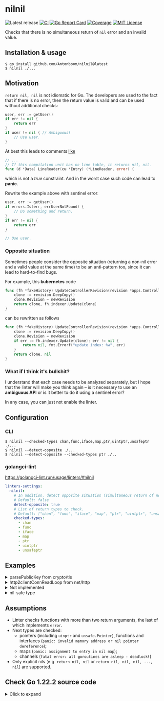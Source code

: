 # nilnil

![Latest release](https://img.shields.io/github/v/release/Antonboom/nilnil)
[![CI](https://github.com/Antonboom/nilnil/actions/workflows/ci.yml/badge.svg)](https://github.com/Antonboom/nilnil/actions/workflows/ci.yml)
[![Go Report Card](https://goreportcard.com/badge/github.com/Antonboom/nilnil)](https://goreportcard.com/report/github.com/Antonboom/nilnil)
[![Coverage](https://coveralls.io/repos/github/Antonboom/nilnil/badge.svg?branch=master)](https://coveralls.io/github/Antonboom/nilnil?branch=master)
[![MIT License](http://img.shields.io/badge/license-MIT-blue.svg?style=flat)](LICENSE)

Checks that there is no simultaneous return of `nil` error and an invalid value.

## Installation & usage

```
$ go install github.com/Antonboom/nilnil@latest
$ nilnil ./...
```

## Motivation

`return nil, nil` is not idiomatic for Go. The developers are used to the fact that 
if there is no error, then the return value is valid and can be used without additional checks:
```go
user, err := getUser()
if err != nil {
    return err
}
if user != nil { // Ambiguous!
    // Use user.
}
```

At best this leads to comments [like](https://github.com/golang/go/blob/07fc59199b9522bfe0d14f35c4391394efc336c9/src/debug/dwarf/line.go#L142)

```go
// ...
// If this compilation unit has no line table, it returns nil, nil.
func (d *Data) LineReader(cu *Entry) (*LineReader, error) {
```

which is not a _true_ constraint. And in the worst case such code can lead to **panic**.
<br>

Rewrite the example above with sentinel error:
```go
user, err := getUser()
if errors.Is(err, errUserNotFound) {
    // Do something and return.
}
if err != nil {
    return err
}

// Use user.
```

### Opposite situation

Sometimes people consider the opposite situation (returning a non-nil error and a valid value at the same time) to be
an anti-pattern too, since it can lead to hard-to-find bugs.

For example, this **kubernetes** code

```go
func (fh *fakeHistory) UpdateControllerRevision(revision *apps.ControllerRevision, newRevision int64) (*apps.ControllerRevision, error) {
    clone := revision.DeepCopy()
    clone.Revision = newRevision
    return clone, fh.indexer.Update(clone)
}
```

can be rewritten as follows

```go
func (fh *fakeHistory) UpdateControllerRevision(revision *apps.ControllerRevision, newRevision int64) (*apps.ControllerRevision, error) {
    clone := revision.DeepCopy()
    clone.Revision = newRevision
    if err := fh.indexer.Update(clone); err != nil {
        return nil, fmt.Errorf("update index: %w", err)
    }
    return clone, nil
}
```

### What if I think it's bullshit?

I understand that each case needs to be analyzed separately, 
but I hope that the linter will make you think again –
is it necessary to use an **ambiguous API** or is it better to do it using a sentinel error?
<br>

In any case, you can just not enable the linter.

## Configuration

### CLI

```shell
$ nilnil --checked-types chan,func,iface,map,ptr,uintptr,unsafeptr ./...
$ nilnil --detect-opposite ./...
$ nilnil --detect-opposite --checked-types ptr ./..
```

### golangci-lint

https://golangci-lint.run/usage/linters/#nilnil

```yaml
linters-settings:
  nilnil:
    # In addition, detect opposite situation (simultaneous return of non-nil error and valid value).
    # Default: false
    detect-opposite: true
    # List of return types to check.
    # Default: ["chan", "func", "iface", "map", "ptr", "uintptr", "unsafeptr"]
    checked-types:
      - chan
      - func
      - iface
      - map
      - ptr
      - uintptr
      - unsafeptr
```

## Examples

<details>
  <summary>parsePublicKey from crypto/tls</summary>

```go
// BEFORE

func parsePublicKey(algo PublicKeyAlgorithm, keyData *publicKeyInfo) (interface{}, error) {
    der := cryptobyte.String(keyData.PublicKey.RightAlign())
    switch algo {
    case RSA:
        // ...
        return pub, nil
    case ECDSA:
        // ...
        return pub, nil
    case Ed25519:
        // ...
        return ed25519.PublicKey(der), nil
    case DSA:
        // ...
        return pub, nil
    default:
        return nil, nil
    }
}

// AFTER

var errUnknownPublicKeyAlgo = errors.New("unknown public key algo")

func parsePublicKey(algo PublicKeyAlgorithm, keyData *publicKeyInfo) (interface{}, error) {
    der := cryptobyte.String(keyData.PublicKey.RightAlign())
    switch algo {
    case RSA:
        // ...
        return pub, nil
    case ECDSA:
        // ...
        return pub, nil
    case Ed25519:
        // ...
        return ed25519.PublicKey(der), nil
    case DSA:
        // ...
        return pub, nil
    default:
        return nil, fmt.Errorf("%w: %v", errUnknownPublicKeyAlgo, algo)
    }
}
```

</details>

<details>
  <summary>http2clientConnReadLoop from net/http</summary>

```go
// BEFORE

// As a special case, handleResponse may return (nil, nil) to skip the frame.
func (rl *http2clientConnReadLoop) handleResponse(/* ... */) (*Response, error) {
    if statusCode >= 100 && statusCode <= 199 {
        return nil, nil
    }
}

// ...
res, err := rl.handleResponse(cs, f)
if err != nil {
	return err
}
if res == nil {
    // (nil, nil) special case. See handleResponse docs.
    return nil
}

// AFTER

var errNeedSkipFrame = errors.New("need skip frame")

// As a special case, handleResponse may return errNeedSkipFrame to skip the frame.
func (rl *http2clientConnReadLoop) handleResponse(/* ... */) (*Response, error) {
    if statusCode >= 100 && statusCode <= 199 {
        return nil, errNeedSkipFrame
    }
}

// ...
res, err := rl.handleResponse(cs, f)
if errors.Is(err, errNeedSkipFrame) {
    return nil
}
if err != nil {
    return err
}
```

</details>

<details>
  <summary>Not implemented</summary>

```go
// BEFORE

func (s *Service) StartStream(ctx context.Context) (*Stream, error) {
    return nil, nil
}

// AFTER

func (s *Service) StartStream(ctx context.Context) (*Stream, error) {
    return nil, errors.New("not implemented")
}
```

</details>

<details>
  <summary>nil-safe type</summary>

```go
package ratelimiter

type RateLimiter struct {
    // ...
}

func New() (*RateLimiter, error) {
    // It's OK, RateLimiter is nil-safe.
    // But it's better not to do it anyway.
    return nil, nil
}

func (r *RateLimiter) Allow() bool {
    if r == nil {
        return true
    }
    return r.allow()
}
```

</details>

## Assumptions

- Linter checks functions with more than two return arguments, the last of which implements `error`.
- Next types are checked:
  * pointers (including `uinptr` and `unsafe.Pointer`), functions and interfaces (`panic: invalid memory address or nil pointer dereference`);
  * maps (`panic: assignment to entry in nil map`);
  * channels (`fatal error: all goroutines are asleep - deadlock!`)
- Only explicit nils (e.g. `return nil, nil` or `return nil, nil, nil, ..., nil`) are supported.

## Check Go 1.22.2 source code

<details>
  <summary>Click to expand</summary>

```shell
$ cd $GOROOT/src
$ nilnil ./... 2>&1 | grep -v "_test.go"  
/usr/local/go/src/internal/bisect/bisect.go:196:3: return both a `nil` error and an invalid value: use a sentinel error instead
/usr/local/go/src/net/fd_unix.go:71:3: return both a `nil` error and an invalid value: use a sentinel error instead
/usr/local/go/src/net/fd_unix.go:79:4: return both a `nil` error and an invalid value: use a sentinel error instead
/usr/local/go/src/net/fd_unix.go:156:4: return both a `nil` error and an invalid value: use a sentinel error instead
/usr/local/go/src/net/iprawsock_posix.go:36:3: return both a `nil` error and an invalid value: use a sentinel error instead
/usr/local/go/src/net/tcpsock_posix.go:38:3: return both a `nil` error and an invalid value: use a sentinel error instead
/usr/local/go/src/net/udpsock_posix.go:37:3: return both a `nil` error and an invalid value: use a sentinel error instead
/usr/local/go/src/net/unixsock_posix.go:92:3: return both a `nil` error and an invalid value: use a sentinel error instead
/usr/local/go/src/crypto/tls/key_agreement.go:46:2: return both a `nil` error and an invalid value: use a sentinel error instead
/usr/local/go/src/crypto/tls/ticket.go:355:3: return both a `nil` error and an invalid value: use a sentinel error instead
/usr/local/go/src/crypto/tls/ticket.go:359:3: return both a `nil` error and an invalid value: use a sentinel error instead
/usr/local/go/src/database/sql/driver/types.go:157:3: return both a `nil` error and an invalid value: use a sentinel error instead
/usr/local/go/src/database/sql/driver/types.go:232:3: return both a `nil` error and an invalid value: use a sentinel error instead
/usr/local/go/src/database/sql/driver/types.go:263:4: return both a `nil` error and an invalid value: use a sentinel error instead
/usr/local/go/src/database/sql/convert.go:548:3: return both a `nil` error and an invalid value: use a sentinel error instead
/usr/local/go/src/database/sql/sql.go:205:3: return both a `nil` error and an invalid value: use a sentinel error instead
/usr/local/go/src/database/sql/sql.go:231:3: return both a `nil` error and an invalid value: use a sentinel error instead
/usr/local/go/src/database/sql/sql.go:257:3: return both a `nil` error and an invalid value: use a sentinel error instead
/usr/local/go/src/database/sql/sql.go:284:3: return both a `nil` error and an invalid value: use a sentinel error instead
/usr/local/go/src/database/sql/sql.go:311:3: return both a `nil` error and an invalid value: use a sentinel error instead
/usr/local/go/src/database/sql/sql.go:337:3: return both a `nil` error and an invalid value: use a sentinel error instead
/usr/local/go/src/database/sql/sql.go:363:3: return both a `nil` error and an invalid value: use a sentinel error instead
/usr/local/go/src/database/sql/sql.go:389:3: return both a `nil` error and an invalid value: use a sentinel error instead
/usr/local/go/src/database/sql/sql.go:422:3: return both a `nil` error and an invalid value: use a sentinel error instead
/usr/local/go/src/debug/dwarf/entry.go:884:3: return both a `nil` error and an invalid value: use a sentinel error instead
/usr/local/go/src/debug/dwarf/line.go:146:3: return both a `nil` error and an invalid value: use a sentinel error instead
/usr/local/go/src/debug/dwarf/line.go:153:3: return both a `nil` error and an invalid value: use a sentinel error instead
/usr/local/go/src/debug/dwarf/typeunit.go:138:3: return both a `nil` error and an invalid value: use a sentinel error instead
/usr/local/go/src/debug/pe/file.go:470:3: return both a `nil` error and an invalid value: use a sentinel error instead
/usr/local/go/src/net/http/h2_bundle.go:9530:3: return both a `nil` error and an invalid value: use a sentinel error instead
/usr/local/go/src/net/http/transfer.go:765:3: return both a `nil` error and an invalid value: use a sentinel error instead
/usr/local/go/src/net/http/transfer.go:775:3: return both a `nil` error and an invalid value: use a sentinel error instead
/usr/local/go/src/net/http/transfer.go:798:3: return both a `nil` error and an invalid value: use a sentinel error instead
/usr/local/go/src/go/build/build.go:1442:3: return both a `nil` error and an invalid value: use a sentinel error instead
/usr/local/go/src/go/build/build.go:1453:3: return both a `nil` error and an invalid value: use a sentinel error instead
/usr/local/go/src/go/build/build.go:1457:3: return both a `nil` error and an invalid value: use a sentinel error instead
/usr/local/go/src/go/build/build.go:1491:3: return both a `nil` error and an invalid value: use a sentinel error instead
/usr/local/go/src/go/internal/gccgoimporter/ar.go:125:3: return both a `nil` error and an invalid value: use a sentinel error instead
/usr/local/go/src/image/jpeg/reader.go:622:5: return both a `nil` error and an invalid value: use a sentinel error instead
/usr/local/go/src/image/png/reader.go:434:4: return both a `nil` error and an invalid value: use a sentinel error instead
/usr/local/go/src/internal/profile/legacy_profile.go:1089:4: return both a `nil` error and an invalid value: use a sentinel error instead
/usr/local/go/src/net/internal/socktest/switch.go:142:3: return both a `nil` error and an invalid value: use a sentinel error instead
```

</details>
